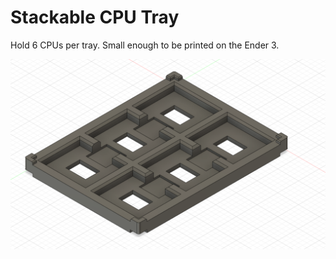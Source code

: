 # Stackable CPU Tray

Hold 6 CPUs per tray.
Small enough to be printed on the Ender 3.

![CPU_Tray](./screenshot.png)